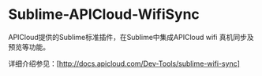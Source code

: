 # Sublime-APICloud-WifiSync 
APICloud提供的Sublime标准插件，在Sublime中集成APICloud wifi 真机同步及预览等功能。

详细介绍参见：[http://docs.apicloud.com/Dev-Tools/sublime-wifi-sync]

